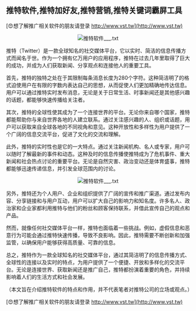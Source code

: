 ## **推特软件,推特加好友,推特营销,推特关键词霸屏工具**

[😍想了解推广相关软件的朋友请登录 http://www.vst.tw](http://www.vst.tw)

 <center><img src="https://vst.tw/MP4/tuiguang/png/2.png" alt="推特软件___.txt"></center>

推特（Twitter）是一款全球知名的社交媒体平台，它以实时、简洁的信息传播方式而闻名于世。作为一个拥有亿万用户的应用程序，推特在过去几年里取得了巨大的成功，并成为人们获取新闻、分享观点和连接他人的重要工具。

首先，推特的独特之处在于其限制每条消息长度为280个字符。这种简洁明了的格式迫使用户在有限的字数内表达自己的思想，从而促使人们更加精确地传达信息。用户可以通过推特实时发布消息，无论是关于日常生活、时事新闻还是其他感兴趣的话题，都能够快速传播给关注者。

其次，推特的全球性使其成为了一个连接世界的平台。无论你来自哪个国家，推特都能帮助你与来自世界各地的人建立联系。通过关注感兴趣的人、组织或话题，用户可以获取来自全球各地的不同视角和意见。这种开放性和多样性为用户提供了一个广阔的信息交流平台，促进了文化的交流和理解。

此外，推特的实时性也是它的一大特点。通过关注新闻机构、名人或专家，用户可以随时了解最新的事件和动态。这种及时的信息传播使推特成为了危机事件、重大新闻和社会热点讨论的重要平台。无论是自然灾害、政治变动还是体育盛事，推特都能够迅速传递信息，并引发全球范围内的讨论。

 <center><img src="https://vst.tw/MP4/tuiguang/png/2.png" alt="推特软件___.txt"></center>

另外，推特还为个人用户、企业和组织提供了广阔的宣传和推广渠道。通过发布内容、分享链接和与用户互动，用户可以扩大自己的影响力和知名度。许多名人、政治家和企业家都利用推特与他们的粉丝和顾客保持联系，并借此宣传自己的观点和产品。

然而，就像任何社交媒体平台一样，推特也面临着一些挑战。例如，虚假信息和恶意行为可能会通过推特快速传播，导致不良影响。因此，推特需要不断创新和加强监管，以确保用户能够获得高质量、可靠的信息。

总之，推特作为一款全球知名的社交媒体平台，通过其简洁明了的信息传播方式、全球性的连接以及实时的特点，为用户提供了一个便捷、开放和多样化的交流平台。无论是连接世界、获取新闻还是推广自己，推特都扮演着重要的角色，并持续影响着人们的生活方式和社会发展。

（本文旨在介绍推特软件的特点和作用，并不代表笔者对推特公司的立场或观点。）

[😍想了解推广相关软件的朋友请登录 http://www.vst.tw](http://www.vst.tw)



